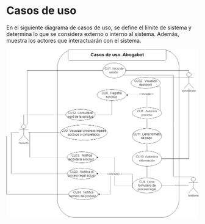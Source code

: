 # Casos de uso

En el siguiente diagrama de casos de uso, se define el límite de sistema y determina lo que se considera externo o interno al sistema. 
Además, muestra los actores que interactuarán con el sistema.

![Casos de uso](https://github.com/Alangh0011/Practica-Launch-X/blob/main/img/Casos%20de%20uso.drawio.png)
